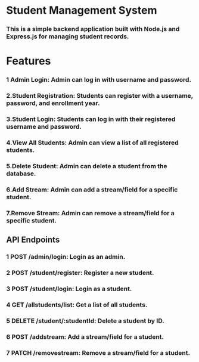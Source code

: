 # Student Management System
### This is a simple backend application built with Node.js and Express.js for managing student records.

# Features
### 1 Admin Login: Admin can log in with username and password.
### 2.Student Registration: Students can register with a username, password, and enrollment year.
### 3.Student Login: Students can log in with their registered username and password.
### 4.View All Students: Admin can view a list of all registered students.
### 5.Delete Student: Admin can delete a student from the database.
### 6.Add Stream: Admin can add a stream/field for a specific student.
### 7.Remove Stream: Admin can remove a stream/field for a specific student.


## API Endpoints
### 1 POST /admin/login: Login as an admin.
### 2 POST /student/register: Register a new student.
### 3 POST /student/login: Login as a student.
### 4 GET /allstudents/list: Get a list of all students.
### 5 DELETE /student/:studentId: Delete a student by ID.
### 6 POST /addstream: Add a stream/field for a student.
### 7 PATCH /removestream: Remove a stream/field for a student.
